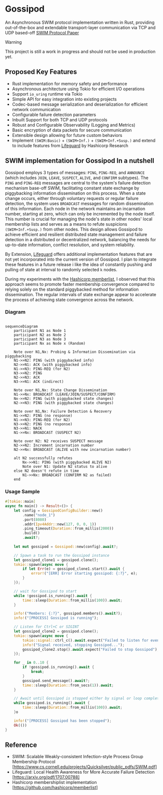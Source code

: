 # Gossipod

An Asynchronous SWIM protocol implementation written in Rust, providing out-of-the-box and extendable transport-layer communication via TCP and UDP based-off [SWIM Protocol Paper](https://www.cs.cornell.edu/projects/Quicksilver/public_pdfs/SWIM.pdf)


> [!WARNING]
> This project is still a work in progress and should not be used in production yet.

## Proposed Key Features

- Rust implementation for memory safety and performance
- Asynchronous architecture using Tokio for efficient I/O operations
- Support `io_uring` runtime via Tokio
- Simple API for easy integration into existing projects
- Codec-based message serialization and deserialization for efficient network communication
- Configurable failure detection parameters
- Inbuilt Support for both TCP and UDP protocols 
- Robust and Configurable Observability (Logging and Metrics)
- Basic encryption of data packets for secure communication
- Extensible design allowing for future custom behaviors 
- Implement `(SWIM:Basic)` + `(SWIM+Inf.)` + `(SWIM+Inf.+Susp.)` and extend to include features from [Lifeguard](https://arxiv.org/pdf/1707.00788) by Hashicorp Research


## SWIM implementation for Gossipod In a nutshell

Gossipod employs 3 types of messages: `PING`, `PING-REQ`, and `ANNOUNCE` (which includes `JOIN`, `LEAVE`, `SUSPECT`, `ALIVE`, and `CONFIRM` subtypes). The `PING` and `PING-REQ` messages are central to the system's failure detection mechanism base-off SWIM, facilitating constant state exchange by piggybacking information dissemination on this process. When a state change occurs, either through voluntary requests or regular failure detection, the system uses `BROADCAST` messages for random dissemination of this information. Each node in the network maintains an incarnation number, starting at zero, which can only be incremented by the node itself. This number is crucial for managing the node's state in other nodes' local membership lists and serves as a means to refute suspicions `(SWIM+Inf.+Susp.)` from other nodes. This design allows Gossipod to achieve efficient and resilient distributed state management and failure detection in a distributed or decentralized network, balancing the needs for up-to-date information, conflict resolution, and system reliability.

By Extension, [Lifeguard](https://arxiv.org/pdf/1707.00788) offers additional implementation features that are not yet incorporated into the current version of Gossipod. I plan to integrate these features in a future release i like the idea of constantly pushing and pulling of state at interval to randomly selected `k` nodes. 

During my experiments with the [Hashicorp memberlist](https://github.com/hashicorp/memberlist), I observed that this approach seems to promote faster membership convergence compared to relying solely on the standard piggybacked method for information dissemination. The regular intervals of state exchange appear to accelerate the process of achieving state convergence across the network.


### Diagram

```mermaid

sequenceDiagram
    participant N1 as Node 1
    participant N2 as Node 2
    participant N3 as Node 3
    participant Nx as Node x (Random)

    Note over N1,Nx: Probing & Information Dissemination via piggybacking
    N1->>N2: PING (with piggybacked info)
    N2->>N1: ACK (with piggybacked info)
    N1->>N3: PING-REQ (for N2)
    N3->>N2: PING
    N2->>N3: ACK
    N3->>N1: ACK (indirect)

    Note over N1,Nx: State Change Dissemination
    N1->>Nx: BROADCAST (LEAVE/JOIN/SUSPECT/CONFIRM)
    Nx->>N2: PING (with piggybacked state changes)
    N2->>N3: PING (with piggybacked state changes)

    Note over N1,Nx: Failure Detection & Recovery
    N1->>N2: PING (no response)
    N1->>N3: PING-REQ (for N2)
    N3->>N2: PING (no response)
    N3->>N1: NACK
    N1->>Nx: BROADCAST (SUSPECT N2)

    Note over N2: N2 receives SUSPECT message
    N2->>N2: Increment incarnation number
    N2->>Nx: BROADCAST (ALIVE with new incarnation number)

    alt N2 successfully refutes
        Nx->>N1: PING (with piggybacked ALIVE N2)
        Note over N1: Update N2 status to alive
    else N2 doesn't refute in time
        N1->>Nx: BROADCAST (CONFIRM N2 as failed)
    end
```

### Usage Sample

```rust
#[tokio::main]
async fn main() -> Result<()> {
    let config = GossipodConfigBuilder::new()
        .name("node_1")
        .port(8080)
        .addr(Ipv4Addr::new(127, 0, 0, 1))
        .ping_timeout(Duration::from_millis(2000))
        .build()
        .await?;
    
    let mut gossipod = Gossipod::new(config).await?;

    // Spawn a task to run the Gossipod instance
    let gossipod_clone1 = gossipod.clone();
    tokio::spawn(async move {
        if let Err(e) = gossipod_clone1.start().await {
            error!("[ERR] Error starting gossipod: {:?}", e);
        }
    });

    // wait for Gossipod to start
    while !gossipod.is_running().await {
        time::sleep(Duration::from_millis(100)).await;
    }

    info!("Members: {:?}", gossipod.members().await?);
    info!("[PROCESS] Gossipod is running");

    // Listen for Ctrl+C or SIGINT
    let gossipod_clone2 = gossipod.clone();
    tokio::spawn(async move {
        tokio::signal::ctrl_c().await.expect("Failed to listen for event");
        info!("Signal received, stopping Gossipod...");
        gossipod_clone2.stop().await.expect("Failed to stop Gossipod");
    });

    for _ in 0..10 {
        if !gossipod.is_running().await {
            break;
        }
        gossipod.send_message().await?;
        time::sleep(Duration::from_secs(1)).await;
    }

    // Await until Gossipod is stopped either by signal or loop completion
    while gossipod.is_running().await {
        time::sleep(Duration::from_millis(100)).await;
    }o

    info!("[PROCESS] Gossipod has been stopped");
    Ok(())
}
```

## Reference
- SWIM: Scalable Weakly-consistent Infection-style Process Group Membership
Protocol [https://www.cs.cornell.edu/projects/Quicksilver/public_pdfs/SWIM.pdf]
- Lifeguard: Local Health Awareness for More
Accurate Failure Detection [https://arxiv.org/pdf/1707.00788]
- Hashicorp membershiplist implementation [https://github.com/hashicorp/memberlist]